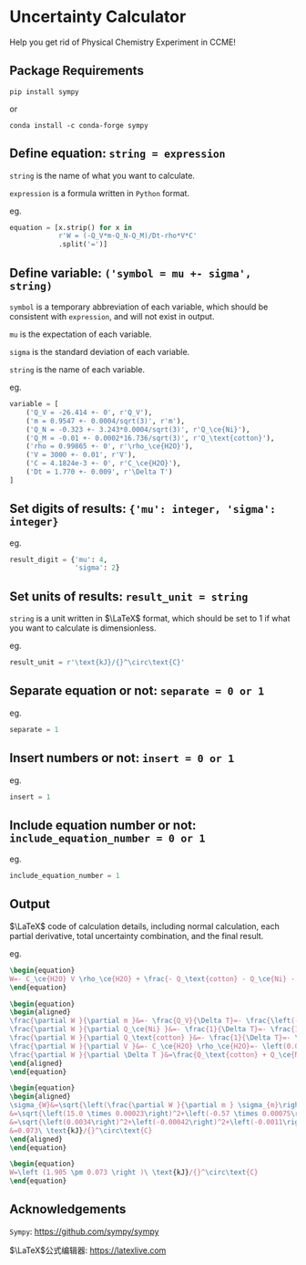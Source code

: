 # Uncertainty Calculator

Help you get rid of Physical Chemistry Experiment in CCME!

## Package Requirements

```shell
pip install sympy
```

or

```shell
conda install -c conda-forge sympy
```

## Define equation: ``string = expression``

``string`` is the name of what you want to calculate.

``expression`` is a formula written in ``Python`` format.

eg.

```python
equation = [x.strip() for x in
            r'W = (-Q_V*m-Q_N-Q_M)/Dt-rho*V*C'
            .split('=')]
```

## Define variable: ``('symbol = mu +- sigma', string)``

``symbol`` is a temporary abbreviation of each variable, which should be consistent with ``expression``, and will not exist in output.

``mu`` is the expectation of each variable.

``sigma`` is the standard deviation of each variable.

``string`` is the name of each variable.

eg.

```python
variable = [
    ('Q_V = -26.414 +- 0', r'Q_V'),
    ('m = 0.9547 +- 0.0004/sqrt(3)', r'm'),
    ('Q_N = -0.323 +- 3.243*0.0004/sqrt(3)', r'Q_\ce{Ni}'),
    ('Q_M = -0.01 +- 0.0002*16.736/sqrt(3)', r'Q_\text{cotton}'),
    ('rho = 0.99865 +- 0', r'\rho_\ce{H2O}'),
    ('V = 3000 +- 0.01', r'V'),
    ('C = 4.1824e-3 +- 0', r'C_\ce{H2O}'),
    ('Dt = 1.770 +- 0.009', r'\Delta T')
]
```

## Set digits of results: ``{'mu': integer, 'sigma': integer}``

eg.

```python
result_digit = {'mu': 4,
                'sigma': 2}
```

## Set units of results: ``result_unit = string``

``string`` is a unit written in $\LaTeX$ format, which should be set to 1 if what you want to calculate is dimensionless.

eg.

```python
result_unit = r'\text{kJ}/{}^\circ\text{C}'
```

## Separate equation or not: ``separate = 0 or 1``

eg.

```python
separate = 1
```

## Insert numbers or not: ``insert = 0 or 1``

eg.

```python
insert = 1
```

## Include equation number or not: ``include_equation_number = 0 or 1``

eg.

```python
include_equation_number = 1
```

## Output

$\LaTeX$ code of calculation details, including normal calculation, each partial derivative, total uncertainty combination, and the final result.

eg.

```latex
\begin{equation}
W=- C_\ce{H2O} V \rho_\ce{H2O} + \frac{- Q_\text{cotton} - Q_\ce{Ni} - Q_V m}{\Delta T}=- \left(0.0041824\right) \times \left(3000\right) \times \left(0.99865\right) + \frac{- \left(-0.01\right) - \left(-0.323\right) - \left(-26.414\right) \times \left(0.9547\right)}{\left(1.77\right)}=1.905\ \text{kJ}/{}^\circ\text{C}
\end{equation}

\begin{equation}
\begin{aligned}
\frac{\partial W }{\partial m }&=- \frac{Q_V}{\Delta T}=- \frac{\left(-26.414\right)}{\left(1.77\right)}=15.0\\
\frac{\partial W }{\partial Q_\ce{Ni} }&=- \frac{1}{\Delta T}=- \frac{1}{\left(1.77\right)}=-0.57\\
\frac{\partial W }{\partial Q_\text{cotton} }&=- \frac{1}{\Delta T}=- \frac{1}{\left(1.77\right)}=-0.57\\
\frac{\partial W }{\partial V }&=- C_\ce{H2O} \rho_\ce{H2O}=- \left(0.0041824\right) \times \left(0.99865\right)=-0.0042\\
\frac{\partial W }{\partial \Delta T }&=\frac{Q_\text{cotton} + Q_\ce{Ni} + Q_V m}{\Delta T^{2}}=\frac{\left(-0.01\right) + \left(-0.323\right) + \left(-26.414\right) \times \left(0.9547\right)}{\left(1.77\right)^{2}}=-8.2\\
\end{aligned}
\end{equation}

\begin{equation}
\begin{aligned}
\sigma_{W}&=\sqrt{\left(\frac{\partial W }{\partial m } \sigma_{m}\right)^2+\left(\frac{\partial W }{\partial Q_\ce{Ni} } \sigma_{Q_\ce{Ni}}\right)^2+\left(\frac{\partial W }{\partial Q_\text{cotton} } \sigma_{Q_\text{cotton}}\right)^2+\left(\frac{\partial W }{\partial V } \sigma_{V}\right)^2+\left(\frac{\partial W }{\partial \Delta T } \sigma_{\Delta T}\right)^2}\\
&=\sqrt{\left(15.0 \times 0.00023\right)^2+\left(-0.57 \times 0.00075\right)^2+\left(-0.57 \times 0.0019\right)^2+\left(-0.0042 \times 0.01\right)^2+\left(-8.2 \times 0.009\right)^2}\\
&=\sqrt{\left(0.0034\right)^2+\left(-0.00042\right)^2+\left(-0.0011\right)^2+\left(-0.000042\right)^2+\left(-0.073\right)^2}\\
&=0.073\ \text{kJ}/{}^\circ\text{C}
\end{aligned}
\end{equation}

\begin{equation}
W=\left (1.905 \pm 0.073 \right )\ \text{kJ}/{}^\circ\text{C}
\end{equation}
```

## Acknowledgements

``Sympy``: <https://github.com/sympy/sympy>

$\LaTeX$公式编辑器: <https://latexlive.com>
